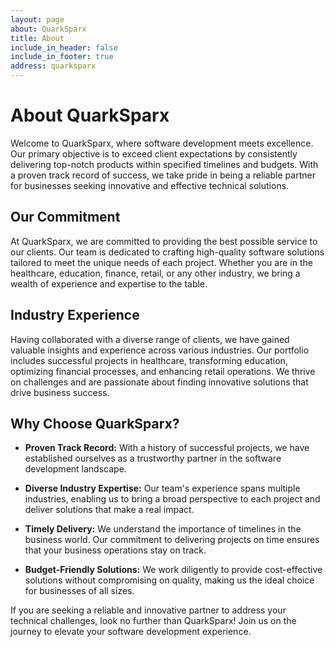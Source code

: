 ```yaml
---
layout: page
about: QuarkSparx
title: About
include_in_header: false
include_in_footer: true
address: quarksparx
---
```

# **About QuarkSparx**

Welcome to QuarkSparx, where software development meets excellence. Our primary objective is to exceed client expectations by consistently delivering top-notch products within specified timelines and budgets. With a proven track record of success, we take pride in being a reliable partner for businesses seeking innovative and effective technical solutions.

## **Our Commitment**

At QuarkSparx, we are committed to providing the best possible service to our clients. Our team is dedicated to crafting high-quality software solutions tailored to meet the unique needs of each project. Whether you are in the healthcare, education, finance, retail, or any other industry, we bring a wealth of experience and expertise to the table.

## **Industry Experience**

Having collaborated with a diverse range of clients, we have gained valuable insights and experience across various industries. Our portfolio includes successful projects in healthcare, transforming education, optimizing financial processes, and enhancing retail operations. We thrive on challenges and are passionate about finding innovative solutions that drive business success.

## **Why Choose QuarkSparx?**

- **Proven Track Record:** With a history of successful projects, we have established ourselves as a trustworthy partner in the software development landscape.
  
- **Diverse Industry Expertise:** Our team's experience spans multiple industries, enabling us to bring a broad perspective to each project and deliver solutions that make a real impact.

- **Timely Delivery:** We understand the importance of timelines in the business world. Our commitment to delivering projects on time ensures that your business operations stay on track.

- **Budget-Friendly Solutions:** We work diligently to provide cost-effective solutions without compromising on quality, making us the ideal choice for businesses of all sizes.

If you are seeking a reliable and innovative partner to address your technical challenges, look no further than QuarkSparx! Join us on the journey to elevate your software development experience.

